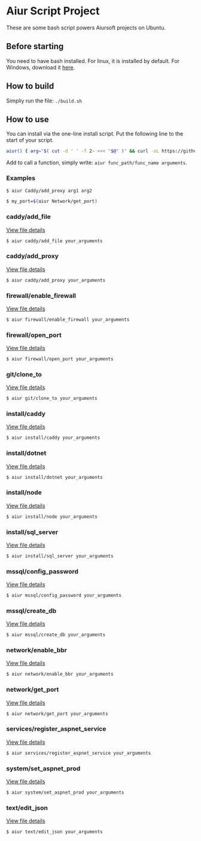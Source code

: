 
# Aiur Script Project

These are some bash script powers Aiursoft projects on Ubuntu.

## Before starting

You need to have bash installed. For linux, it is installed by default. For Windows, download it [here](https://git-scm.com).

## How to build

Simpliy run the file: `./build.sh`

## How to use

You can install via the one-line install script. Put the following line to the start of your script.

```bash
aiur() { arg="$( cut -d ' ' -f 2- <<< "$@" )" && curl -sL https://github.com/AiursoftWeb/AiurScript/raw/master/$1.sh | sudo bash -s $arg; }
```

Add to call a function, simply write: `aiur func_path/func_name arguments`.

### Examples

```bash
$ aiur Caddy/add_proxy arg1 arg2
```

```bash
$ my_port=$(aiur Network/get_port)
```
### caddy/add_file

[View file details](./caddy/add_file.sh)

```bash
$ aiur caddy/add_file your_arguments
```

### caddy/add_proxy

[View file details](./caddy/add_proxy.sh)

```bash
$ aiur caddy/add_proxy your_arguments
```

### firewall/enable_firewall

[View file details](./firewall/enable_firewall.sh)

```bash
$ aiur firewall/enable_firewall your_arguments
```

### firewall/open_port

[View file details](./firewall/open_port.sh)

```bash
$ aiur firewall/open_port your_arguments
```

### git/clone_to

[View file details](./git/clone_to.sh)

```bash
$ aiur git/clone_to your_arguments
```

### install/caddy

[View file details](./install/caddy.sh)

```bash
$ aiur install/caddy your_arguments
```

### install/dotnet

[View file details](./install/dotnet.sh)

```bash
$ aiur install/dotnet your_arguments
```

### install/node

[View file details](./install/node.sh)

```bash
$ aiur install/node your_arguments
```

### install/sql_server

[View file details](./install/sql_server.sh)

```bash
$ aiur install/sql_server your_arguments
```

### mssql/config_password

[View file details](./mssql/config_password.sh)

```bash
$ aiur mssql/config_password your_arguments
```

### mssql/create_db

[View file details](./mssql/create_db.sh)

```bash
$ aiur mssql/create_db your_arguments
```

### network/enable_bbr

[View file details](./network/enable_bbr.sh)

```bash
$ aiur network/enable_bbr your_arguments
```

### network/get_port

[View file details](./network/get_port.sh)

```bash
$ aiur network/get_port your_arguments
```

### services/register_aspnet_service

[View file details](./services/register_aspnet_service.sh)

```bash
$ aiur services/register_aspnet_service your_arguments
```

### system/set_aspnet_prod

[View file details](./system/set_aspnet_prod.sh)

```bash
$ aiur system/set_aspnet_prod your_arguments
```

### text/edit_json

[View file details](./text/edit_json.sh)

```bash
$ aiur text/edit_json your_arguments
```

